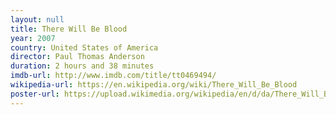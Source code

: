 ```yaml
---
layout: null
title: There Will Be Blood
year: 2007
country: United States of America
director: Paul Thomas Anderson
duration: 2 hours and 38 minutes
imdb-url: http://www.imdb.com/title/tt0469494/
wikipedia-url: https://en.wikipedia.org/wiki/There_Will_Be_Blood
poster-url: https://upload.wikimedia.org/wikipedia/en/d/da/There_Will_Be_Blood_Poster.jpg
---
```

